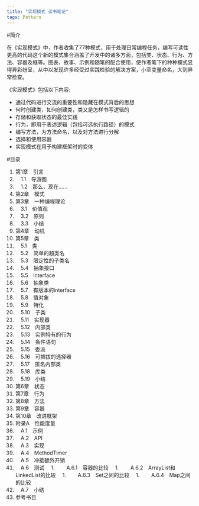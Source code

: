 ```yaml
---
title: "实现模式 读书笔记"
tags: Pattern
---
```





#简介

在《实现模式》中，作者收集了77种模式，用于处理日常编程任务，编写可读性更高的代码这个新的模式集合涵盖了开发中的诸多方面，包括类、状态、行为、方法、容器及框等。图表、故事、示例和随笔的配合使用，使作者笔下的种种模式显得异彩纷呈，从中以发现许多经受过实践检验的解决方案，小至变量命名，大到异常检查。

《实现模式》包括以下内容:

* 通过代码进行交流的重要性和隐藏在模式背后的思想
* 何时创建类，如何创建类，类又是怎样书写逻辑的
* 存储和获取状态的最佳实践
* 行为，即用于表述逻辑（包括可选执行路径）的模式
* 编写方法，为方法命名，以及对方法进行分解
* 选择和使用容器
* 实现模式在用于构建框架时的变体

#目录
1. 第1章　引言　
  1. 　1.1　导游图　
  1. 　1.2　那么，现在……　
1. 第2章　模式　
1. 第3章　一种编程理论　
  1. 　3.1　价值观　
  1. 　3.2　原则　
  1. 　3.3　小结　
1. 第4章　动机　
1. 第5章　类　
  1. 　5.1　类　
  1. 　5.2　简单的超类名　
  1. 　5.3　限定性的子类名　
  1. 　5.4　抽象接口　
  1. 　5.5　interface　
  1. 　5.6　抽象类　
  1. 　5.7　有版本的interface　
  1. 　5.8　值对象　
  1. 　5.9　特化　
  1. 　5.10　子类　
  1. 　5.11　实现器　
  1. 　5.12　内部类　
  1. 　5.13　实例特有的行为　
  1. 　5.14　条件语句　
  1. 　5.15　委派　
  1. 　5.16　可插拔的选择器　
  1. 　5.17　匿名内部类　
  1. 　5.18　库类　
  1. 　5.19　小结　
1. 第6章　状态　
1. 第7章　行为　
1. 第8章　方法　
1. 第9章　容器　
1. 第10章　改进框架　
1. 附录A　性能度量　
  1. 　A.1　示例　
  1. 　A.2　API　
  1. 　A.3　实现　
  1. 　A.4　MethodTimer　
  1. 　A.5　冲抵额外开销　
  1. 　A.6　测试　
    1. 　　A.6.1　容器的比较　
    1. 　　A.6.2　ArrayList和LinkedList的比较　
    1. 　　A.6.3　Set之间的比较　
    1. 　　A.6.4　Map之间的比较　
  1. 　A.7　小结　
1. 参考书目
